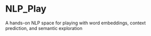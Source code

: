 # NLP_Play
A hands-on NLP space for playing with word embeddings, context prediction, and semantic exploration
